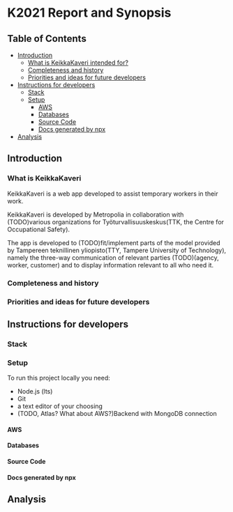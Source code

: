 # K2021 Report and Synopsis #

## Table of Contents ##
* [Introduction](#introduction)
    * [What is KeikkaKaveri intended for?](#what-is-keikkakaveri)
    * [Completeness and history](#completeness-and-history)
    * [Priorities and ideas for future developers](#priorities-and-ideas)
* [Instructions for developers](#insctruction-for-developers)
  * [Stack](#stack)
  * [Setup](#setup)
    * [AWS](#aws)
    * [Databases](#databases)
    * [Source Code](#source-code)
    * [Docs generated by npx](#docs-generated)
* [Analysis](#analysis)

## Introduction

### What is KeikkaKaveri
KeikkaKaveri is a web app developed to assist temporary workers in their work.

KeikkaKaveri is developed by Metropolia in collaboration with (TODO)various organizations for Työturvallisuuskeskus(TTK, the Centre for Occupational Safety). 

The app is developed to (TODO)fit/implement parts of the model provided by Tampereen teknillinen yliopisto(TTY, Tampere University of Technology), namely the three-way communication of relevant parties (TODO)(agency, worker, customer) and to display information relevant to all who need it.

### Completeness and history


### Priorities and ideas for future developers


## Instructions for developers

### Stack

### Setup

To run this project locally you need:

* Node.js (lts)
* Git
* a text editor of your choosing
* (TODO, Atlas? What about AWS?)Backend with MongoDB connection

#### AWS

#### Databases

#### Source Code

#### Docs generated by npx


## Analysis
